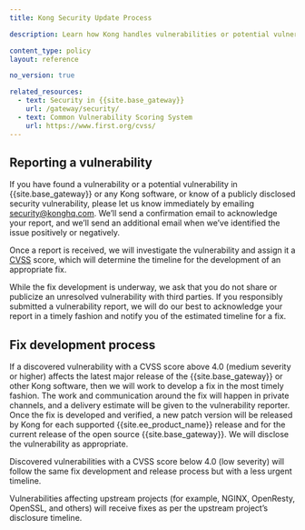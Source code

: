 ```yaml
---
title: Kong Security Update Process

description: Learn how Kong handles vulnerabilities or potential vulnerabilities in Kong or third-party code, and how to report any security issues.

content_type: policy
layout: reference

no_version: true

related_resources:
  - text: Security in {{site.base_gateway}}
    url: /gateway/security/
  - text: Common Vulnerability Scoring System
    url: https://www.first.org/cvss/
---
```


## Reporting a vulnerability

If you have found a vulnerability or a potential vulnerability in {{site.base_gateway}} or any Kong software, or know of a publicly disclosed security vulnerability, please let us know immediately by emailing [security@konghq.com](mailto:security@konghq.com). We’ll send a confirmation email to acknowledge your report, and we’ll send an additional email when we’ve identified the issue positively or negatively.

Once a report is received, we will investigate the vulnerability and assign it a [CVSS](https://www.first.org/cvss/) score, which will determine the timeline for the development of an appropriate fix.

While the fix development is underway, we ask that you do not share or publicize an unresolved vulnerability with third parties. If you responsibly submitted a vulnerability report, we will do our best to acknowledge your report in a timely fashion and notify you of the estimated timeline for a fix.

## Fix development process

If a discovered vulnerability with a CVSS score above 4.0 (medium severity or higher) affects the latest major release of the {{site.base_gateway}} or other Kong software, then we will work to develop a fix in the most timely fashion. The work and communication around the fix will happen in private channels, and a delivery estimate will be given to the vulnerability reporter. Once the fix is developed and verified, a new patch version will be released by Kong for each supported {{site.ee_product_name}} release and for the current release of the open source {{site.base_gateway}}. We will disclose the vulnerability as appropriate.

Discovered vulnerabilities with a CVSS score below 4.0 (low severity) will follow the same fix development and release process but with a less urgent timeline.

Vulnerabilities affecting upstream projects (for example, NGINX, OpenResty, OpenSSL, and others) will receive fixes as per the upstream project’s disclosure timeline.
